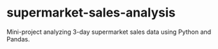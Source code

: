 # supermarket-sales-analysis
Mini-project analyzing 3-day supermarket sales data using Python and Pandas.

